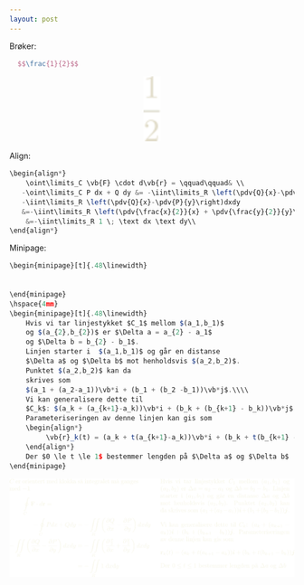 ```yaml
---
layout: post
---
```


Brøker:

~~~ LaTex
  $$\frac{1}{2}$$
~~~

<div align="center">
  <img src="g19.svg" width="30"/>
</div>

Align:

~~~ javascript
\begin{align*}
    \oint\limits_C \vb{F} \cdot d\vb{r} = \qquad\qquad& \\
   -\oint\limits_C P dx + Q dy &= -\iint\limits_R \left(\pdv{Q}{x}-\pdv{P}{y}\right)dxdy\\
   -\iint\limits_R \left(\pdv{Q}{x}-\pdv{P}{y}\right)dxdy 
   &=-\iint\limits_R \left(\pdv{\frac{x}{2}}{x} + \pdv{\frac{y}{2}}{y}\right)dxdy   \\
    &=-\iint\limits_R 1 \; \text dx \text dy\\
\end{align*}
~~~

Minipage:

~~~ javascript
\begin{minipage}[t]{.48\linewidth}


\end{minipage}
\hspace{4mm}
\begin{minipage}[t]{.48\linewidth}
    Hvis vi tar linjestykket $C_1$ mellom $(a_1,b_1)$
    og $(a_{2},b_{2})$ er $\Delta a = a_{2} - a_1$
    og $\Delta b = b_{2} - b_1$.
    Linjen starter i  $(a_1,b_1)$ og går en distanse 
    $\Delta a$ og $\Delta b$ mot henholdsvis $(a_2,b_2)$.
    Punktet $(a_2,b_2)$ kan da
    skrives som 
    $(a_1 + (a_2-a_1))\vb*i + (b_1 + (b_2 -b_1))\vb*j$.\\\\
    Vi kan generalisere dette til 
    $C_k$: $(a_k + (a_{k+1}-a_k))\vb*i + (b_k + (b_{k+1} - b_k))\vb*j$.
    Parameteriseringen av denne linjen kan gis som
    \begin{align*}
         \vb{r}_k(t) = (a_k + t(a_{k+1}-a_k))\vb*i + (b_k + t(b_{k+1} - b_k))\vb*j
    \end{align*}
    Der $0 \le t \le 1$ bestemmer lengden på $\Delta a$ og $\Delta b$
\end{minipage}
~~~

<div align="center">
  <img src="g3586.svg" width="1000"/>
</div>

